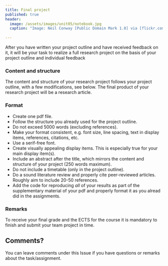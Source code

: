 ```yaml
---
title: Final project
published: true
header:
  image: /assets/images/unit05/notebook.jpg
  caption: "Image: Neil Conway [Public Domain Mark 1.0] via [flickr.com](https://www.flickr.com/photos/neilconway/5625707813/in/photostream/)"
 
---
```

   
   
After you have written your project outline and have received feedback on it, 
it will be your task to realize a full research project on the basis of your project outline and individual feedback


### Content and structure

The content and structure of your research project follows your project outline, with a few modifications, see below.
The final product of your research project will be a research article.

### Format

* Create one pdf file.
* Follow the structure you already used for the project outline.
* Do not exceed 5000 words (excluding references).
* Make your format consistent, e.g. font size, line spacing, text in display items, references, citations,  etc. 
* Use a serif-free font.
* Create visually appealing display items. This is especially true for your main display item(s).
* Include an abstract after the title, which mirrors the content and structure of your project (250 words maximum).
* Do not include a timetable (only in the project outline).
* Do a sound literature review and properly cite peer-reviewed articles. Roughly aim to include 20-50 references.
* Add the code for reproducing *all* of your results as part of the supplementary material of your pdf and properly format it as you alread did in the assignments.



### Remarks   
To receive your final grade and the ECTS for the course it is mandatory to finish and submit your team project in time.


   

## Comments?
You can leave comments under this Issue if you have questions or remarks about the task/assignment. 


<script src="https://utteranc.es/client.js"
        repo="GeoMOER/geoAI"
        issue-term="GeoAI_2021_unit_05_02_final_project"
        theme="github-light"
        crossorigin="anonymous"
        async>
</script>
